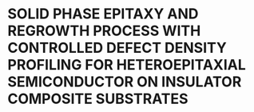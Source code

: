 # SOLID PHASE EPITAXY AND REGROWTH PROCESS WITH CONTROLLED DEFECT DENSITY PROFILING FOR HETEROEPITAXIAL SEMICONDUCTOR ON INSULATOR COMPOSITE SUBSTRATES